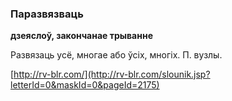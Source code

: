 ### Паразвязваць
**дзеяслоў, закончанае трыванне**

Развязаць усё, многае або ўсіх, многіх. П. вузлы.

<a rel="author">[http://rv-blr.com/](http://rv-blr.com/slounik.jsp?letterId=0&maskId=0&pageId=2175)</a>
